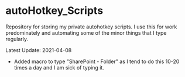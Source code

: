 # autoHotkey_Scripts

Repository for storing my private autohotkey scripts. I use this for work predominately and automating some of the minor things that I type regularly. 

Latest Update: 2021-04-08

- Added macro to type "SharePoint - Folder" as I tend to do this 10-20 times a day and I am sick of typing it. 